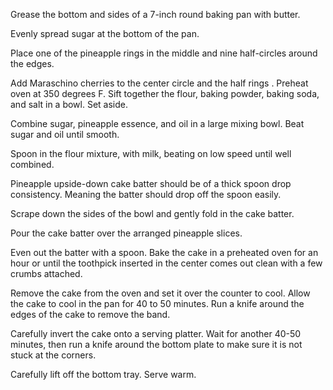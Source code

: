  Grease the bottom and sides of a 7-inch round baking pan with butter.

 Evenly spread sugar at the bottom of the pan.

 Place one of the pineapple rings in the middle and nine half-circles around the edges.

 Add Maraschino cherries to the center circle and the half rings . Preheat oven at 350 degrees F. Sift together the flour, baking powder, baking soda, and salt in a bowl.  Set aside.

 Combine sugar, pineapple essence, and oil in a large mixing bowl. 
 Beat sugar and oil until smooth. 

Spoon in the flour mixture, with milk, beating on low speed until well combined.

 Pineapple upside-down cake batter should be of a thick spoon drop consistency. Meaning the batter should drop off the spoon easily.

 Scrape down the sides of the bowl and gently fold in the cake batter. 

 Pour the cake batter over the arranged pineapple slices. 

Even out the batter with a spoon. Bake the cake in a preheated oven for an hour or until the toothpick inserted in the center comes out clean with a few crumbs attached. 

 Remove the cake from the oven and set it over the counter to cool. Allow the cake to cool in the pan for 40 to 50 minutes. Run a knife around the edges of the cake to remove the band.

Carefully invert the cake onto a serving platter. Wait for another 40-50 minutes, then run a knife around the bottom plate to make sure it is not stuck at the corners.

Carefully lift off the bottom tray. Serve warm.